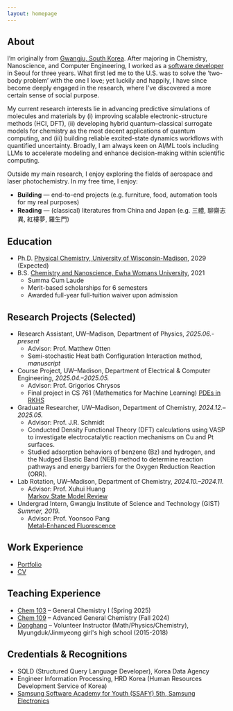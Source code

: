 ```yaml
---
layout: homepage
---
```

## About

I’m originally from [Gwangju, South Korea](https://en.wikipedia.org/wiki/Gwangju). After majoring in Chemistry, Nanoscience, and Computer Engineering, I worked as a [software developer](./assets/Portfolio.pdf) in Seoul for three years. What first led me to the U.S. was to solve the ‘two-body problem’ with the one I love; yet luckily and happily, I have since become deeply engaged in the research, where I've discovered a more certain sense of social purpose.

My current research interests lie in advancing predictive simulations of molecules and materials by (i) improving scalable electronic-structure methods (HCI, DFT), (ii) developing hybrid quantum–classical surrogate models for chemistry as the most decent applications of quantum computing, and (iii) building reliable excited-state dynamics workflows with quantified uncertainty. Broadly, I am always keen on AI/ML tools including LLMs to accelerate modeling and enhance decision-making within scientific computing.

Outside my main research, I enjoy exploring the fields of aerospace and laser photochemistry.
In my free time, I enjoy:
- **Building** — end-to-end projects (e.g. furniture, food, automation tools for my real purposes)
- **Reading** — (classical) literatures from China and Japan (e.g. 三體, 聊齋志異, 紅樓夢, 羅生門)

## Education
* Ph.D. [Physical Chemistry, University of Wisconsin-Madison](https://chem.wisc.edu/theoretical-computational/), 2029 (Expected)
* B.S. [Chemistry and Nanoscience, Ewha Womans University](https://myr.ewha.ac.kr/engchem/index.do), 2021
  * Summa Cum Laude
  * Merit-based scholarships for 6 semesters
  * Awarded full-year full-tuition waiver upon admission

## Research Projects (Selected)
- Research Assistant, UW–Madison, Department of Physics, *2025.06.- present*
  - Advisor: Prof. Matthew Otten
  - Semi-stochastic Heat bath Configuration Interaction method, *manuscript*
- Course Project, UW–Madison, Department of Electrical & Computer Engineering, *2025.04.–2025.05.*
  - Advisor: Prof. Grigorios Chrysos  
  - Final project in CS 761 (Mathematics for Machine Learning)
  [PDEs in RKHS](./assets/PDE_RKHS.pdf)
- Graduate Researcher, UW–Madison, Department of Chemistry, *2024.12.–2025.05.*
  - Advisor: Prof. J.R. Schmidt  
  - Conducted Density Functional Theory (DFT) calculations using VASP to investigate electrocatalytic reaction mechanisms on Cu and Pt surfaces.
  - Studied adsorption behaviors of benzene (Bz) and hydrogen, and the Nudged Elastic Band (NEB) method to determine reaction pathways and energy barriers for the Oxygen Reduction Reaction (ORR).
- Lab Rotation, UW–Madison, Department of Chemistry, *2024.10.–2024.11.*  
  - Advisor: Prof. Xuhui Huang  
  [Markov State Model Review](./assets/MSM.pdf)
- Undergrad Intern, Gwangju Institute of Science and Technology (GIST) *Summer, 2019.*
  - Advisor: Prof. Yoonsoo Pang  
  [Metal-Enhanced Fluorescence](./assets/MEF_THEORY.pdf)


## Work Experience
- [Portfolio](./assets/Portfolio.pdf)
- [CV](https://www.linkedin.com/in/haejung-koh/)

## Teaching Experience
- [Chem 103](https://guide.wisc.edu/courses/chem/) – General Chemistry I (Spring 2025)  
- [Chem 109](https://guide.wisc.edu/courses/chem/) – Advanced General Chemistry (Fall 2024) 
- [Donghang](https://www.donghaeng.seoul.kr/main.do) – Volunteer Instructor (Math/Physics/Chemistry), Myungduk/Jinmyeong girl's high school (2015-2018)

## Credentials & Recognitions
* SQLD (Structured Query Language Developer), Korea Data Agency
* Engineer Information Processing, HRD Korea (Human Resources Development Service of Korea)
* [Samsung Software Academy for Youth (SSAFY) 5th, Samsung Electronics](https://csr.samsung.com/en/program/samsung-sw-academy-for-youth)